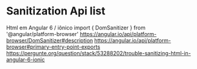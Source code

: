 # Sanitization Api list

Html em Angular 6 / iônico 
import { DomSanitizer } from '@angular/platform-browser'
https://angular.io/api/platform-browser/DomSanitizer#description
https://angular.io/api/platform-browser#primary-entry-point-exports
https://pergunte.org/question/stack/53288202/trouble-sanitizing-html-in-angular-6-ionic

